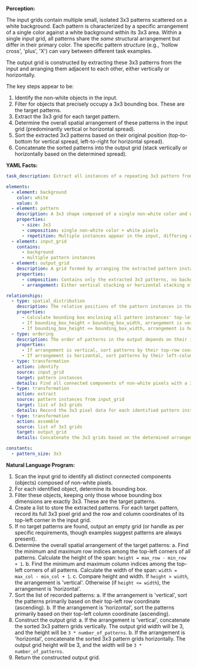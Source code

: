 **Perception:**

The input grids contain multiple small, isolated 3x3 patterns scattered on a white background. Each pattern is characterized by a specific arrangement of a single color against a white background within its 3x3 area. Within a single input grid, all patterns share the *same* structural arrangement but differ in their primary color. The specific pattern structure (e.g., 'hollow cross', 'plus', 'X') can vary between different task examples.

The output grid is constructed by extracting these 3x3 patterns from the input and arranging them adjacent to each other, either vertically or horizontally.

The key steps appear to be:
1.  Identify the non-white objects in the input.
2.  Filter for objects that precisely occupy a 3x3 bounding box. These are the target patterns.
3.  Extract the 3x3 grid for each target pattern.
4.  Determine the overall spatial arrangement of these patterns in the input grid (predominantly vertical or horizontal spread).
5.  Sort the extracted 3x3 patterns based on their original position (top-to-bottom for vertical spread, left-to-right for horizontal spread).
6.  Concatenate the sorted patterns into the output grid (stack vertically or horizontally based on the determined spread).

**YAML Facts:**


```yaml
task_description: Extract all instances of a repeating 3x3 pattern from the input and arrange them vertically or horizontally in the output based on their spatial distribution in the input.

elements:
  - element: background
    color: white
    value: 0
  - element: pattern
    description: A 3x3 shape composed of a single non-white color and white pixels. The specific arrangement within the 3x3 grid is consistent for all patterns within a single input example but can vary between examples.
    properties:
      - size: 3x3
      - composition: single non-white color + white pixels
      - repetition: Multiple instances appear in the input, differing only by color.
  - element: input_grid
    contains:
      - background
      - multiple pattern instances
  - element: output_grid
    description: A grid formed by arranging the extracted pattern instances adjacently.
    properties:
      - composition: Contains only the extracted 3x3 patterns, no background spacing between them.
      - arrangement: Either vertical stacking or horizontal stacking of patterns.

relationships:
  - type: spatial_distribution
    description: The relative positions of the pattern instances in the input grid determine the output arrangement.
    properties:
      - Calculate bounding box enclosing all pattern instances' top-left corners.
      - If bounding_box_height > bounding_box_width, arrangement is vertical.
      - If bounding_box_height <= bounding_box_width, arrangement is horizontal.
  - type: ordering
    description: The order of patterns in the output depends on their input position and the arrangement type.
    properties:
      - If arrangement is vertical, sort patterns by their top-row coordinate (ascending).
      - If arrangement is horizontal, sort patterns by their left-column coordinate (ascending).
  - type: transformation
    action: identify
    source: input_grid
    target: pattern instances
    details: Find all connected components of non-white pixels with a 3x3 bounding box.
  - type: transformation
    action: extract
    source: pattern instances from input_grid
    target: list of 3x3 grids
    details: Record the 3x3 pixel data for each identified pattern instance.
  - type: transformation
    action: assemble
    source: list of 3x3 grids
    target: output_grid
    details: Concatenate the 3x3 grids based on the determined arrangement (vertical/horizontal) and order.

constants:
  - pattern_size: 3x3
```


**Natural Language Program:**

1.  Scan the input grid to identify all distinct connected components (objects) composed of non-white pixels.
2.  For each identified object, determine its bounding box.
3.  Filter these objects, keeping only those whose bounding box dimensions are exactly 3x3. These are the target patterns.
4.  Create a list to store the extracted patterns. For each target pattern, record its full 3x3 pixel grid and the row and column coordinates of its top-left corner in the input grid.
5.  If no target patterns are found, output an empty grid (or handle as per specific requirements, though examples suggest patterns are always present).
6.  Determine the overall spatial arrangement of the target patterns:
    a.  Find the minimum and maximum row indices among the top-left corners of all patterns. Calculate the height of the span: `height = max_row - min_row + 1`.
    b.  Find the minimum and maximum column indices among the top-left corners of all patterns. Calculate the width of the span: `width = max_col - min_col + 1`.
    c.  Compare height and width. If `height > width`, the arrangement is 'vertical'. Otherwise (if `height <= width`), the arrangement is 'horizontal'.
7.  Sort the list of recorded patterns:
    a.  If the arrangement is 'vertical', sort the patterns primarily based on their top-left row coordinate (ascending).
    b.  If the arrangement is 'horizontal', sort the patterns primarily based on their top-left column coordinate (ascending).
8.  Construct the output grid:
    a.  If the arrangement is 'vertical', concatenate the sorted 3x3 pattern grids vertically. The output grid width will be 3, and the height will be `3 * number_of_patterns`.
    b.  If the arrangement is 'horizontal', concatenate the sorted 3x3 pattern grids horizontally. The output grid height will be 3, and the width will be `3 * number_of_patterns`.
9.  Return the constructed output grid.